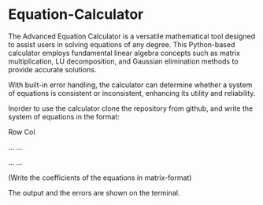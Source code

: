 # Equation-Calculator
The Advanced Equation Calculator is a versatile mathematical tool designed to assist users in solving equations of any degree. This Python-based calculator employs fundamental linear algebra concepts such as matrix multiplication, LU decomposition, and Gaussian elimination methods to provide accurate solutions.


With built-in error handling, the calculator can determine whether a system of equations is consistent or inconsistent, enhancing its utility and reliability.


Inorder to use the calculator clone the repository from github, and write the system of equations in the format:


Row Col

... ...

... ...


(Write the coefficients of the equations in matrix-format)

The output and the errors are shown on the terminal.
